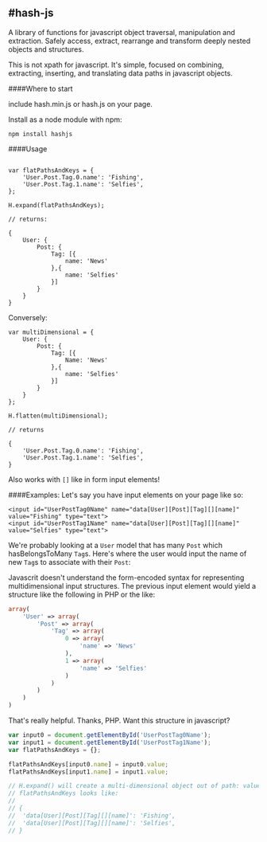 #hash-js
-------

A library of functions for javascript object traversal, manipulation and extraction. Safely access, extract, rearrange and transform deeply nested objects and structures.

This is not xpath for javascript. It's simple, focused on combining, extracting, inserting, and translating data paths in javascript objects.

####Where to start

include hash.min.js or hash.js on your page.

Install as a node module with npm:

    npm install hashjs


####Usage
```

var flatPathsAndKeys = {
	'User.Post.Tag.0.name': 'Fishing',
	'User.Post.Tag.1.name': 'Selfies',
};

H.expand(flatPathsAndKeys);

// returns:

{
	User: {
		Post: {
			Tag: [{
				name: 'News'
			},{
				name: 'Selfies'
			}]
		}
	}
}
```

Conversely:

```
var multiDimensional = {
	User: {
		Post: {
			Tag: [{
				Name: 'News'
			},{
				name: 'Selfies'
			}]
		}
	}
};

H.flatten(multiDimensional);

// returns

{
	'User.Post.Tag.0.name': 'Fishing',
	'User.Post.Tag.1.name': 'Selfies',
}

```

Also works with `[]` like in form input elements!

####Examples:
Let's say you have input elements on your page like so:

    <input id="UserPostTag0Name" name="data[User][Post][Tag][][name]" value="Fishing" type="text">
    <input id="UserPostTag1Name" name="data[User][Post][Tag][][name]" value="Selfies" type="text">

We're probably looking at a `User` model that has many `Post` which hasBelongsToMany `Tag`s.
Here's where the user would input the name of new `Tag`s to associate with their `Post`:

Javascrit doesn't understand the form-encoded syntax for representing multidimensional input structures.
The previous input element would yield a structure like the following in PHP or the like:

```php
array(
	'User' => array(
		'Post' => array(
			'Tag' => array(
				0 => array(
					'name' => 'News'
				),
				1 => array(
					'name' => 'Selfies'
				)
			)
		)
	)
)
```
That's really helpful. Thanks, PHP.
Want this structure in javascript?

```javascript
var input0 = document.getElementById('UserPostTag0Name');
var input1 = document.getElementById('UserPostTag1Name');
var flatPathsAndKeys = {};

flatPathsAndKeys[input0.name] = input0.value;
flatPathsAndKeys[input1.name] = input1.value;

// H.expand() will create a multi-dimensional object out of path: value pairs.
// flatPathsAndKeys looks like:
//
// {
// 	'data[User][Post][Tag][][name]': 'Fishing',
// 	'data[User][Post][Tag][][name]': 'Selfies',
// }